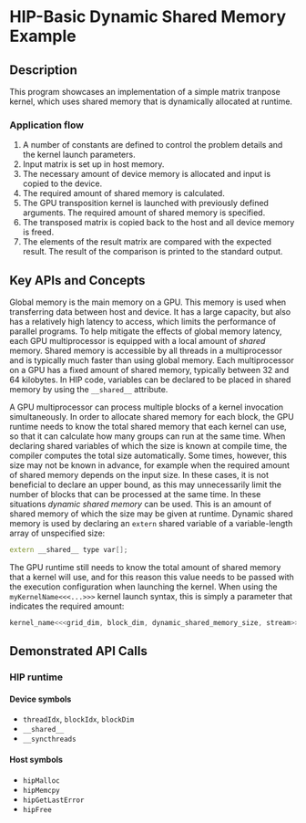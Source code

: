 # HIP-Basic Dynamic Shared Memory Example

## Description

This program showcases an implementation of a simple matrix tranpose kernel, which uses shared memory that is dynamically allocated at runtime.

### Application flow

1. A number of constants are defined to control the problem details and the kernel launch parameters.
2. Input matrix is set up in host memory.
3. The necessary amount of device memory is allocated and input is copied to the device.
4. The required amount of shared memory is calculated.
5. The GPU transposition kernel is launched with previously defined arguments. The required amount of shared memory is specified.
6. The transposed matrix is copied back to the host and all device memory is freed.
7. The elements of the result matrix are compared with the expected result. The result of the comparison is printed to the standard output.

## Key APIs and Concepts

Global memory is the main memory on a GPU. This memory is used when transferring data between host and device. It has a large capacity, but also has a relatively high latency to access, which limits the performance of parallel programs. To help mitigate the effects of global memory latency, each GPU multiprocessor is equipped with a local amount of _shared_ memory. Shared memory is accessible by all threads in a multiprocessor and is typically much faster than using global memory. Each multiprocessor on a GPU has a fixed amount of shared memory, typically between 32 and 64 kilobytes. In HIP code, variables can be declared to be placed in shared memory by using the `__shared__` attribute.

A GPU multiprocessor can process multiple blocks of a kernel invocation simultaneously. In order to allocate shared memory for each block, the GPU runtime needs to know the total shared memory that each kernel can use, so that it can calculate how many groups can run at the same time. When declaring shared variables of which the size is known at compile time, the compiler computes the total size automatically. Some times, however, this size may not be known in advance, for example when the required amount of shared memory depends on the input size. In these cases, it is not beneficial to declare an upper bound, as this may unnecessarily limit the number of blocks that can be processed at the same time. In these situations _dynamic shared memory_ can be used. This is an amount of shared memory of which the size may be given at runtime. Dynamic shared memory is used by declaring an `extern` shared variable of a variable-length array of unspecified size:

```c++
extern __shared__ type var[];
```

The GPU runtime still needs to know the total amount of shared memory that a kernel will use, and for this reason this value needs to be passed with the execution configuration when launching the kernel. When using the `myKernelName<<<...>>>` kernel launch syntax, this is simply a parameter that indicates the required amount:

```c++
kernel_name<<<grid_dim, block_dim, dynamic_shared_memory_size, stream>>>(<kernel arguments>);
```

## Demonstrated API Calls

### HIP runtime

#### Device symbols

- `threadIdx`, `blockIdx`, `blockDim`
- `__shared__`
- `__syncthreads`

#### Host symbols

- `hipMalloc`
- `hipMemcpy`
- `hipGetLastError`
- `hipFree`
